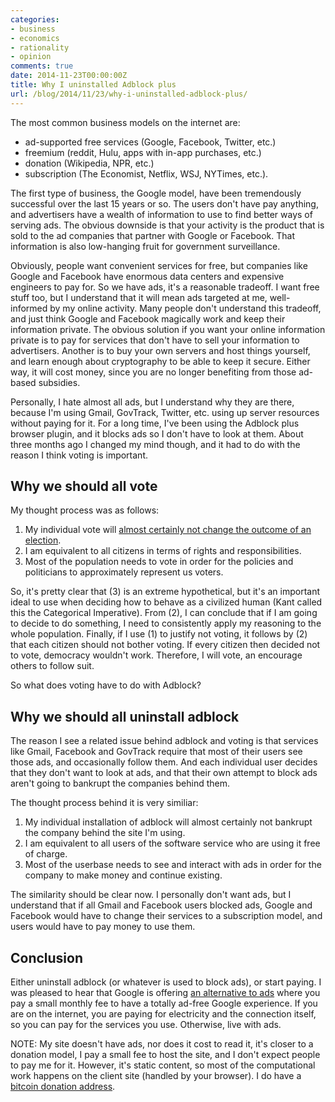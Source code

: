 ```yaml
---
categories:
- business
- economics
- rationality
- opinion
comments: true
date: 2014-11-23T00:00:00Z
title: Why I uninstalled Adblock plus
url: /blog/2014/11/23/why-i-uninstalled-adblock-plus/
---
```


The most common business models on the internet are:

 - ad-supported free services (Google, Facebook, Twitter, etc.)
 - freemium (reddit, Hulu, apps with in-app purchases, etc.)
 - donation (Wikipedia, NPR, etc.)
 - subscription (The Economist, Netflix, WSJ, NYTimes, etc.).

The first type of business, the Google model, have been tremendously successful over the last 15 years or so. The users don't have pay anything, and advertisers have a wealth of information to use to find better ways of serving ads. The obvious downside is that your activity is the product that is sold to the ad companies that partner with Google or Facebook. That information is also low-hanging fruit for government surveillance.

Obviously, people want convenient services for free, but companies like Google and Facebook have enormous data centers and expensive engineers to pay for. So we have ads, it's a reasonable tradeoff. I want free stuff too, but I understand that it will mean ads targeted at me, well-informed by my online activity. Many people don't understand this tradeoff, and just think Google and Facebook magically work and keep their information private. The obvious solution if you want your online information private is to pay for services that don't have to sell your information to advertisers. Another is to buy your own servers and host things yourself, and learn enough about cryptography to be able to keep it secure. Either way, it will cost money, since you are no longer benefiting from those ad-based subsidies.

Personally, I hate almost all ads, but I understand why they are there, because I'm using Gmail, GovTrack, Twitter, etc. using up server resources without paying for it. For a long time, I've been using the Adblock plus browser plugin, and it blocks ads so I don't have to look at them. About three months ago I changed my mind though, and it had to do with the reason I think voting is important.

## Why we should all vote

My thought process was as follows:

 1. My individual vote will [almost certainly not change the outcome of an election](http://www.stat.columbia.edu/~gelman/research/published/probdecisive2.pdf).
 2. I am equivalent to all citizens in terms of rights and responsibilities.
 3. Most of the population needs to vote in order for the policies and politicians to approximately represent us voters.

So, it's pretty clear that (3) is an extreme hypothetical, but it's an important ideal to use when deciding how to behave as a civilized human (Kant called this the Categorical Imperative). From (2), I can conclude that if I am going to decide to do something, I need to consistently apply my reasoning to the whole population. Finally, if I use (1) to justify not voting, it follows by (2) that each citizen should not bother voting. If every citizen then decided not to vote, democracy wouldn't work. Therefore, I will vote, an encourage others to follow suit.

So what does voting have to do with Adblock?

## Why we should all uninstall adblock

The reason I see a related issue behind adblock and voting is that services like Gmail, Facebook and GovTrack require that most of their users see those ads, and occasionally follow them. And each individual user decides that they don't want to look at ads, and that their own attempt to block ads aren't going to bankrupt the companies behind them.

The thought process behind it is very similiar:

 1. My individual installation of adblock will almost certainly not bankrupt the company behind the site I'm using.
 2. I am equivalent to all users of the software service who are using it free of charge.
 3. Most of the userbase needs to see and interact with ads in order for the company to make money and continue existing.

The similarity should be clear now. I personally don't want ads, but I understand that if all Gmail and Facebook users blocked ads, Google and Facebook would have to change their services to a subscription model, and users would have to pay money to use them.

## Conclusion

Either uninstall adblock (or whatever is used to block ads), or start paying. I was pleased to hear that Google is offering [an alternative to ads](http://www.independent.co.uk/life-style/gadgets-and-tech/google-launches-subscription-service-for-the-internet-to-replace-ad-revenue-online-9874758.html) where you pay a small monthly fee to have a totally ad-free Google experience. If you are on the internet, you are paying for electricity and the connection itself, so you can pay for the services you use. Otherwise, live with ads.

NOTE: My site doesn't have ads, nor does it cost to read it, it's closer to a donation model, I pay a small fee to host the site, and I don't expect people to pay me for it. However, it's static content, so most of the computational work happens on the client site (handled by your browser). I do have a [bitcoin donation address](https://onename.io/tlehman).
